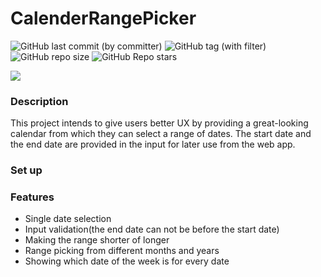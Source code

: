 # CalenderRangePicker
![GitHub last commit (by committer)](https://img.shields.io/github/last-commit/Simo-NBU-100673/CalenderRangePicker)
![GitHub tag (with filter)](https://img.shields.io/github/v/tag/Simo-NBU-100673/CalenderRangePicker?label=latest-release)
![GitHub repo size](https://img.shields.io/github/repo-size/Simo-NBU-100673/CalenderRangePicker)
![GitHub Repo stars](https://img.shields.io/github/stars/Simo-NBU-100673/CalenderRangePicker)




<img src="https://user-images.githubusercontent.com/81335974/264511131-d8c1e05c-7306-4b53-9c90-cd0aa4aa0c10.gif">

### Description
This project intends to give users better UX by providing a great-looking calendar from which they can select a range of dates.
The start date and the end date are provided in the input for later use from the web app.

### Set up


### Features
- Single date selection
- Input validation(the end date can not be before the start date)
- Making the range shorter of longer
- Range picking from different months and years
- Showing which date of the week is for every date
